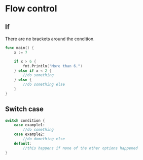 # Flow control

## If

There are no brackets around the condition.

```go
func main() {
    x := 7

    if x > 6 {
        fmt.Println("More than 6.")
    } else if x < 2 {
        //do something
    } else {
        //do something else
    }    
}
```

## Switch case

```go
switch condition {
    case example1:
        //do something
    case example2:
        //do domething else
    default:
        //this happens if none of the other options happened
}
```